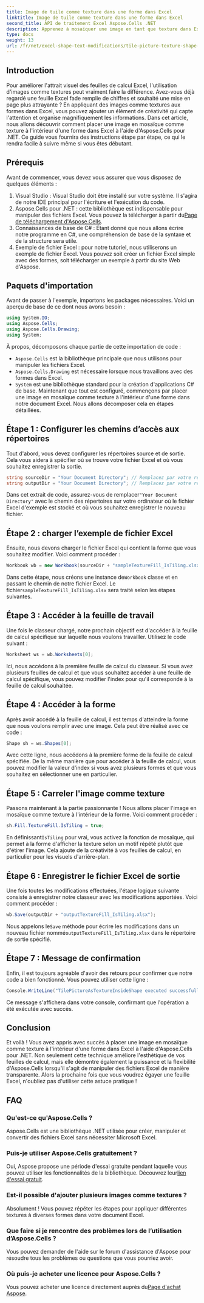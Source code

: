 ```yaml
---
title: Image de tuile comme texture dans une forme dans Excel
linktitle: Image de tuile comme texture dans une forme dans Excel
second_title: API de traitement Excel Aspose.Cells .NET
description: Apprenez à mosaïquer une image en tant que texture dans Excel à l'aide d'Aspose.Cells pour .NET avec ce didacticiel étape par étape facile à suivre.
type: docs
weight: 13
url: /fr/net/excel-shape-text-modifications/tile-picture-texture-shape-excel/
---
```

## Introduction
Pour améliorer l'attrait visuel des feuilles de calcul Excel, l'utilisation d'images comme textures peut vraiment faire la différence. Avez-vous déjà regardé une feuille Excel fade remplie de chiffres et souhaité une mise en page plus attrayante ? En appliquant des images comme textures aux formes dans Excel, vous pouvez ajouter un élément de créativité qui capte l'attention et organise magnifiquement les informations. Dans cet article, nous allons découvrir comment placer une image en mosaïque comme texture à l'intérieur d'une forme dans Excel à l'aide d'Aspose.Cells pour .NET. Ce guide vous fournira des instructions étape par étape, ce qui le rendra facile à suivre même si vous êtes débutant.
## Prérequis
Avant de commencer, vous devez vous assurer que vous disposez de quelques éléments :
1. Visual Studio : Visual Studio doit être installé sur votre système. Il s'agira de notre IDE principal pour l'écriture et l'exécution du code.
2.  Aspose.Cells pour .NET : cette bibliothèque est indispensable pour manipuler des fichiers Excel. Vous pouvez la télécharger à partir du[Page de téléchargement d'Aspose.Cells](https://releases.aspose.com/cells/net/).
3. Connaissances de base de C# : Étant donné que nous allons écrire notre programme en C#, une compréhension de base de la syntaxe et de la structure sera utile.
4. Exemple de fichier Excel : pour notre tutoriel, nous utiliserons un exemple de fichier Excel. Vous pouvez soit créer un fichier Excel simple avec des formes, soit télécharger un exemple à partir du site Web d'Aspose.
## Paquets d'importation
Avant de passer à l'exemple, importons les packages nécessaires. Voici un aperçu de base de ce dont nous avons besoin :
```csharp
using System.IO;
using Aspose.Cells;
using Aspose.Cells.Drawing;
using System;
```
À propos, décomposons chaque partie de cette importation de code :
- `Aspose.Cells` est la bibliothèque principale que nous utilisons pour manipuler les fichiers Excel.
- `Aspose.Cells.Drawing` est nécessaire lorsque nous travaillons avec des formes dans Excel.
- `System` est une bibliothèque standard pour la création d'applications C# de base.
Maintenant que tout est configuré, commençons par placer une image en mosaïque comme texture à l'intérieur d'une forme dans notre document Excel. Nous allons décomposer cela en étapes détaillées.
## Étape 1 : Configurer les chemins d’accès aux répertoires
Tout d'abord, vous devez configurer les répertoires source et de sortie. Cela vous aidera à spécifier où se trouve votre fichier Excel et où vous souhaitez enregistrer la sortie.
```csharp
string sourceDir = "Your Document Directory"; // Remplacez par votre répertoire actuel
string outputDir = "Your Document Directory"; // Remplacez par votre répertoire actuel
```
 Dans cet extrait de code, assurez-vous de remplacer`"Your Document Directory"` avec le chemin des répertoires sur votre ordinateur où le fichier Excel d'exemple est stocké et où vous souhaitez enregistrer le nouveau fichier.
## Étape 2 : charger l’exemple de fichier Excel
Ensuite, nous devons charger le fichier Excel qui contient la forme que vous souhaitez modifier. Voici comment procéder :
```csharp
Workbook wb = new Workbook(sourceDir + "sampleTextureFill_IsTiling.xlsx");
```
 Dans cette étape, nous créons une instance de`Workbook` classe et en passant le chemin de notre fichier Excel. Le fichier`sampleTextureFill_IsTiling.xlsx` sera traité selon les étapes suivantes.
## Étape 3 : Accéder à la feuille de travail
Une fois le classeur chargé, notre prochain objectif est d'accéder à la feuille de calcul spécifique sur laquelle nous voulons travailler. Utilisez le code suivant :
```csharp
Worksheet ws = wb.Worksheets[0];
```
Ici, nous accédons à la première feuille de calcul du classeur. Si vous avez plusieurs feuilles de calcul et que vous souhaitez accéder à une feuille de calcul spécifique, vous pouvez modifier l'index pour qu'il corresponde à la feuille de calcul souhaitée.
## Étape 4 : Accéder à la forme
Après avoir accédé à la feuille de calcul, il est temps d'atteindre la forme que nous voulons remplir avec une image. Cela peut être réalisé avec ce code :
```csharp
Shape sh = ws.Shapes[0];
```
Avec cette ligne, nous accédons à la première forme de la feuille de calcul spécifiée. De la même manière que pour accéder à la feuille de calcul, vous pouvez modifier la valeur d'index si vous avez plusieurs formes et que vous souhaitez en sélectionner une en particulier.
## Étape 5 : Carreler l'image comme texture
Passons maintenant à la partie passionnante ! Nous allons placer l'image en mosaïque comme texture à l'intérieur de la forme. Voici comment procéder :
```csharp
sh.Fill.TextureFill.IsTiling = true;
```
 En définissant`IsTiling` pour vrai, vous activez la fonction de mosaïque, qui permet à la forme d'afficher la texture selon un motif répété plutôt que d'étirer l'image. Cela ajoute de la créativité à vos feuilles de calcul, en particulier pour les visuels d'arrière-plan.
## Étape 6 : Enregistrer le fichier Excel de sortie
Une fois toutes les modifications effectuées, l'étape logique suivante consiste à enregistrer notre classeur avec les modifications apportées. Voici comment procéder :
```csharp
wb.Save(outputDir + "outputTextureFill_IsTiling.xlsx");
```
 Nous appelons le`Save` méthode pour écrire les modifications dans un nouveau fichier nommé`outputTextureFill_IsTiling.xlsx` dans le répertoire de sortie spécifié.
## Étape 7 : Message de confirmation
Enfin, il est toujours agréable d'avoir des retours pour confirmer que notre code a bien fonctionné. Vous pouvez utiliser cette ligne :
```csharp
Console.WriteLine("TilePictureAsTextureInsideShape executed successfully.\r\n");
```
Ce message s'affichera dans votre console, confirmant que l'opération a été exécutée avec succès.
## Conclusion
Et voilà ! Vous avez appris avec succès à placer une image en mosaïque comme texture à l'intérieur d'une forme dans Excel à l'aide d'Aspose.Cells pour .NET. Non seulement cette technique améliore l'esthétique de vos feuilles de calcul, mais elle démontre également la puissance et la flexibilité d'Aspose.Cells lorsqu'il s'agit de manipuler des fichiers Excel de manière transparente. Alors la prochaine fois que vous voudrez égayer une feuille Excel, n'oubliez pas d'utiliser cette astuce pratique ! 
## FAQ
### Qu'est-ce qu'Aspose.Cells ?
Aspose.Cells est une bibliothèque .NET utilisée pour créer, manipuler et convertir des fichiers Excel sans nécessiter Microsoft Excel.
### Puis-je utiliser Aspose.Cells gratuitement ?
 Oui, Aspose propose une période d'essai gratuite pendant laquelle vous pouvez utiliser les fonctionnalités de la bibliothèque. Découvrez leur[lien d'essai gratuit](https://releases.aspose.com/).
### Est-il possible d'ajouter plusieurs images comme textures ?
Absolument ! Vous pouvez répéter les étapes pour appliquer différentes textures à diverses formes dans votre document Excel.
### Que faire si je rencontre des problèmes lors de l’utilisation d’Aspose.Cells ?
Vous pouvez demander de l'aide sur le forum d'assistance d'Aspose pour résoudre tous les problèmes ou questions que vous pourriez avoir.
### Où puis-je acheter une licence pour Aspose.Cells ?
 Vous pouvez acheter une licence directement auprès du[Page d'achat Aspose](https://purchase.aspose.com/buy).